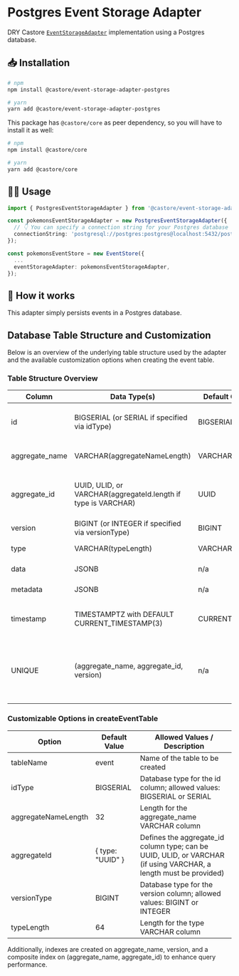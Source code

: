 # Postgres Event Storage Adapter

DRY Castore [`EventStorageAdapter`](https://castore-dev.github.io/castore/docs/event-sourcing/fetching-events/) implementation using a Postgres database.

## 📥 Installation

```bash
# npm
npm install @castore/event-storage-adapter-postgres

# yarn
yarn add @castore/event-storage-adapter-postgres
```

This package has `@castore/core` as peer dependency, so you will have to install it as well:

```bash
# npm
npm install @castore/core

# yarn
yarn add @castore/core
```

## 👩‍💻 Usage

```ts
import { PostgresEventStorageAdapter } from '@castore/event-storage-adapter-postgres';

const pokemonsEventStorageAdapter = new PostgresEventStorageAdapter({
  // 👇 You can specify a connection string for your Postgres database
  connectionString: 'postgresql://postgres:postgres@localhost:5432/postgres',
});

const pokemonsEventStore = new EventStore({
  ...
  eventStorageAdapter: pokemonsEventStorageAdapter,
});
```

## 🤔 How it works

This adapter simply persists events in a Postgres database. 

## Database Table Structure and Customization

Below is an overview of the underlying table structure used by the adapter and the available customization options when creating the event table.

### Table Structure Overview

| Column         | Data Type(s)                                                | Default Customization     | Description                                                                     |
| -------------- | ----------------------------------------------------------- | ------------------------- | ------------------------------------------------------------------------------- |
| id             | BIGSERIAL (or SERIAL if specified via idType)               | BIGSERIAL                 | Primary key; auto-incrementing identifier                                       |
| aggregate_name | VARCHAR(aggregateNameLength)                                | VARCHAR(32)               | Aggregate name (identifies the event store)                                     |
| aggregate_id   | UUID, ULID, or VARCHAR(aggregateId.length if type is VARCHAR) | UUID                      | Identifier for the aggregate; if using VARCHAR, a length must be specified        |
| version        | BIGINT (or INTEGER if specified via versionType)            | BIGINT                    | Event version number                                                            |
| type           | VARCHAR(typeLength)                                         | VARCHAR(64)               | Name of the event type                                                          |
| data           | JSONB                                                       | n/a                       | Event payload stored in JSONB                                                   |
| metadata       | JSONB                                                       | n/a                       | Additional event metadata                                                       |
| timestamp      | TIMESTAMPTZ with DEFAULT CURRENT_TIMESTAMP(3)              | CURRENT_TIMESTAMP(3)      | Timestamp of the event (set automatically at insertion)                         |
| UNIQUE         | (aggregate_name, aggregate_id, version)                     | n/a                       | Enforces that each combination of aggregate_name, aggregate_id, and version is unique |

### Customizable Options in createEventTable

| Option              | Default Value    | Allowed Values / Description                                                                                 |
| ------------------- | ---------------- | ------------------------------------------------------------------------------------------------------------ |
| tableName           | event            | Name of the table to be created                                                                              |
| idType              | BIGSERIAL        | Database type for the id column; allowed values: BIGSERIAL or SERIAL                                           |
| aggregateNameLength | 32               | Length for the aggregate_name VARCHAR column                                                                 |
| aggregateId         | { type: "UUID" } | Defines the aggregate_id column type; can be UUID, ULID, or VARCHAR (if using VARCHAR, a length must be provided) |
| versionType         | BIGINT           | Database type for the version column; allowed values: BIGINT or INTEGER                                        |
| typeLength          | 64               | Length for the type VARCHAR column                                                                           |

Additionally, indexes are created on aggregate_name, version, and a composite index on (aggregate_name, aggregate_id) to enhance query performance.

